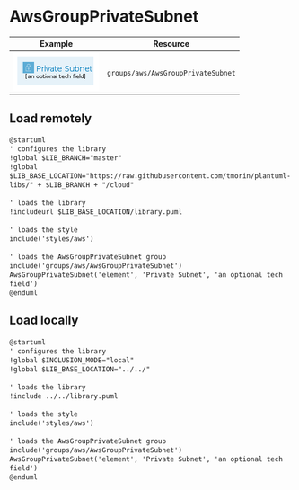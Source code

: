 # AwsGroupPrivateSubnet
| Example | Resource |
| :-: | --- |
| ![AwsGroupPrivateSubnet group](AwsGroupPrivateSubnet.group.png) | `groups/aws/AwsGroupPrivateSubnet` |
## Load remotely
```plantuml
@startuml
' configures the library
!global $LIB_BRANCH="master"
!global $LIB_BASE_LOCATION="https://raw.githubusercontent.com/tmorin/plantuml-libs/" + $LIB_BRANCH + "/cloud"

' loads the library
!includeurl $LIB_BASE_LOCATION/library.puml

' loads the style
include('styles/aws')

' loads the AwsGroupPrivateSubnet group
include('groups/aws/AwsGroupPrivateSubnet')
AwsGroupPrivateSubnet('element', 'Private Subnet', 'an optional tech field')
@enduml
```
## Load locally
```plantuml
@startuml
' configures the library
!global $INCLUSION_MODE="local"
!global $LIB_BASE_LOCATION="../../"

' loads the library
!include ../../library.puml

' loads the style
include('styles/aws')

' loads the AwsGroupPrivateSubnet group
include('groups/aws/AwsGroupPrivateSubnet')
AwsGroupPrivateSubnet('element', 'Private Subnet', 'an optional tech field')
@enduml
```
